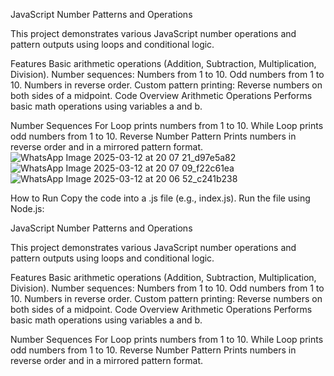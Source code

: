JavaScript Number Patterns and Operations

This project demonstrates various JavaScript number operations and pattern outputs using loops and conditional logic.

Features Basic arithmetic operations (Addition, Subtraction, Multiplication, Division). Number sequences: Numbers from 1 to 10. Odd numbers from 1 to 10. Numbers in reverse order. Custom pattern printing: Reverse numbers on both sides of a midpoint. Code Overview Arithmetic Operations Performs basic math operations using variables a and b.

Number Sequences For Loop prints numbers from 1 to 10. While Loop prints odd numbers from 1 to 10. Reverse Number Pattern Prints numbers in reverse order and in a mirrored pattern format.
![WhatsApp Image 2025-03-12 at 20 07 21_d97e5a82](https://github.com/user-attachments/assets/f4941ad6-1763-451a-8d1b-58f02fdb2bcc)
![WhatsApp Image 2025-03-12 at 20 07 09_f22c61ea](https://github.com/user-attachments/assets/bccc5760-44f9-40a0-a09a-a09ee8776bd3)
![WhatsApp Image 2025-03-12 at 20 06 52_c241b238](https://github.com/user-attachments/assets/ece65040-ff46-4c99-b28a-091d55f22438)

How to Run Copy the code into a .js file (e.g., index.js). Run the file using Node.js:

JavaScript Number Patterns and Operations

This project demonstrates various JavaScript number operations and pattern outputs using loops and conditional logic.

Features Basic arithmetic operations (Addition, Subtraction, Multiplication, Division). Number sequences: Numbers from 1 to 10. Odd numbers from 1 to 10. Numbers in reverse order. Custom pattern printing: Reverse numbers on both sides of a midpoint. Code Overview Arithmetic Operations Performs basic math operations using variables a and b.

Number Sequences For Loop prints numbers from 1 to 10. While Loop prints odd numbers from 1 to 10. Reverse Number Pattern Prints numbers in reverse order and in a mirrored pattern format.
